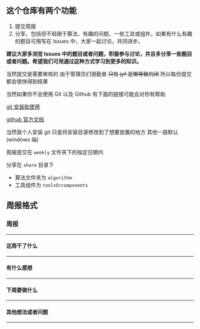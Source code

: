 ## 这个仓库有两个功能
1. 提交周报
2. 分享，包括但不局限于算法、有趣的问题、一些工具或组件，如果有什么有趣的题目可用写在 Issues 中，大家一起讨论，共同进步。

**建议大家多浏览 Issues 中的题目或者问题，积极参与讨论，并且多分享一些题目或者问题。希望我们可用通过这种方式学习到更多的知识。**

当然提交是需要审核的 由于管理员们很勤奋 ~~只有 jyf 是懒导致的闲~~ 所以每份提交都会很快得到结果

当然如果你不会使用 Git 以及 Github 有下面的链接可能会对你有帮助

[git 安装和使用](https://blog.csdn.net/Small_Yogurt/article/details/104966939)

[github 官方文档](https://docs.github.com/cn)

当然我个人安装 git 只是将安装目录修改到了想要放置的地方 其他一路默认(windows 端)

周报提交在 `weekly` 文件夹下的指定日期内

分享在 `share` 目录下 
- 算法文件夹为 `algorithm`
- 工具组件为 `toolsOrcomponents` 





## 周报格式

### 周报
----
#### 这周干了什么
----
#### 有什么感想
----
#### 下周要做什么
----
#### 其他想法或者问题
----
